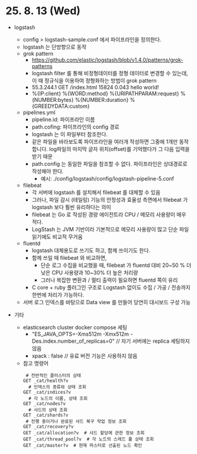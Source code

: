 # 25. 8. 13 (Wed)

* logstash
  * config > logstash-sample.conf 에서 파이프라인을 정의한다.
  * logstash 는 단방향으로 동작
  * grok pattern
    * https://github.com/elastic/logstash/blob/v1.4.0/patterns/grok-patterns
    * logstash filter 를 통해 비정형데이터를 정형 데이터로 변경할 수 있는데, 이 때 정규식을 이용하여 정형화하는 방법이 grok pattern
    * 55.3.244.1 GET /index.html 15824 0.043 hello world!
    * %{IP:client} %{WORD:method} %{URIPATHPARAM:request} %{NUMBER:bytes} %{NUMBER:duration} %{GREEDYDATA:custom}
  * pipelines.yml
    * pipeline.id: 파이프라인 이름
    * path.cofing: 파이프라인의 config 경로
    * logstash 는 이 파일부터 참조한다.
    * 같은 파일을 바라보도록 파이프라인을 여러개 작성하면 그중에 1개만 동작합니다. log파일의 마지막 글자 위치(offset)를 기억했다가 그 다음 입력을 받기 때문 
    * path.config 는 동일한 파일을 참조할 수 없다. 파이프라인은 상대경로로 작성해야 한다.
      * 예시: ./config/logstash/config/logstash-pipeline-5.conf
  * filebeat
    * 각 서버에 logstash 를 설치해서 filebeat 를 대체할 수 있음
    * 그러나, 파일 감시 (테일링) 기능의 안정성과 효율성 측면에서 filebeat 가 logstash 보다 훨씬 유리하다는 의미
    * filebeat 는 Go 로 작성된 경량 에이전트라 CPU / 메모리 사용량이 매우 적다.
    * LogStash 는 JVM 기반이라 기본적으로 메모리 사용량이 많고 단순 파일 읽기에도 비교적 무거움
  * fluentd
    * logstash 대체용도로 쓰기도 하고, 함께 쓰이기도 한다.
    * 함께 쓰일 때 filebeat 와 비교하면,
      * 단순 로그 수집을 비교했을 때, filebeat 가 fluentd 대비 20~50 % 더 낮은 CPU 사용량과 10~30% 더 높은 처리량
      * 그러나 복잡한 변환과 / 멀티 출력이 필요하면 fluentd 쪽이 유리
    * C core + ruby 플러그인 구조로 Logstash 없이도 수집 / 가공 / 전송까지 한번에 처리가 가능하다.
  * 서버 로그 인덱스를 바탕으로 Data view 를 만들어 당연히 대시보드 구성 가능

* 기타
  * elasticsearch cluster docker compose 세팅
    * "ES_JAVA_OPTS=-Xms512m -Xmx512m -Des.index.number_of_replicas=0" // 자기 서버에는 replica 세팅하지 않음
    * xpack : false // 유료 버전 기능은 사용하지 않음
  * 참고 명령어
    ```
     # 전반적인 클러스터의 상태 
    GET _cat/health?v 
      # 인덱스의 종류와 상태 조회
    GET _cat/indices?v
      # 각 노드의 이름, 상태 조회
    GET _cat/nodes?v
      # 샤드의 상태 조회
    GET _cat/shards?v 
     # 진행 중이거나 완료된 샤드 복구 작업 정보 조회
    GET _cat/recovery?v 
    GET _cat/allocation?v  # 샤드 할당에 관한 정보 조회
    GET _cat/thread_pool?v  # 각 노드의 스레드 풀 상태 조회
    GET _cat/master?v  # 현재 마스터로 선출된 노드 확인
    ```

